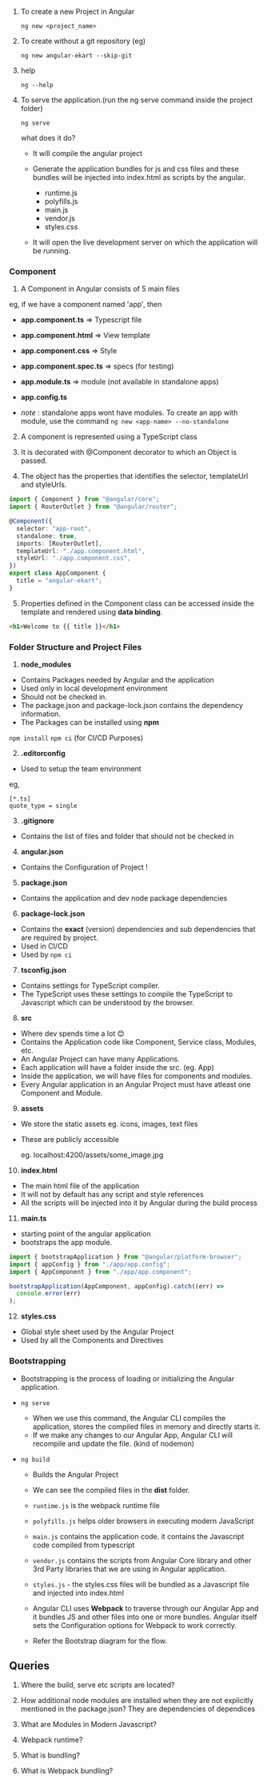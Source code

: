 1. To create a new Project in Angular

   `ng new <project_name>`

2. To create without a git repository (eg)

   `ng new angular-ekart --skip-git`

3. help

   `ng --help`

4. To serve the application.(run the ng serve command inside the project folder)

   `ng serve`

   what does it do?

   - It will compile the angular project
   - Generate the application bundles for js and css files and these bundles will be injected into index.html as scripts by the angular.

     - runtime.js
     - polyfills.js
     - main.js
     - vendor.js
     - styles.css

   - It will open the live development server on which the application will be running.

### Component

1. A Component in Angular consists of 5 main files

eg, if we have a component named 'app', then

- **app.component.ts** => Typescript file
- **app.component.html** => View template
- **app.component.css** => Style
- **app.component.spec.ts** => specs (for testing)
- **app.module.ts** => module (not available in standalone apps)
- **app.config.ts**

- _note_ : standalone apps wont have modules. To create an app with module, use the command `ng new <app-name> --no-standalone`

2. A component is represented using a TypeScript class

3. It is decorated with @Component decorator to which an Object is passed.

4. The object has the properties that identifies the selector, templateUrl and styleUrls.

```typescript
import { Component } from "@angular/core";
import { RouterOutlet } from "@angular/router";

@Component({
  selector: "app-root",
  standalone: true,
  imports: [RouterOutlet],
  templateUrl: "./app.component.html",
  styleUrl: "./app.component.css",
})
export class AppComponent {
  title = "angular-ekart";
}
```

5. Properties defined in the Component class can be accessed inside the template and rendered using **data binding**.

```html
<h1>Welcome to {{ title }}</h1>
```

### Folder Structure and Project Files

1. **node_modules**

- Contains Packages needed by Angular and the application
- Used only in local development environment
- Should not be checked in.
- The package.json and package-lock.json contains the dependency information.
- The Packages can be installed using **npm**

`npm install`
`npm ci` (for CI/CD Purposes)

2. **.editorconfig**

- Used to setup the team environment

eg,

```
[*.ts]
quote_type = single

```

3. **.gitignore**

- Contains the list of files and folder that should not be checked in

4. **angular.json**

- Contains the Configuration of Project !

5. **package.json**

- Contains the application and dev node package dependencies

6. **package-lock.json**

- Contains the **exact** (version) dependencies and sub dependencies that are required by project.
- Used in CI/CD
- Used by `npm ci`

7. **tsconfig.json**

- Contains settings for TypeScript compiler.
- The TypeScript uses these settings to compile the TypeScript to Javascript which can be understood by the browser.

8. **src**

- Where dev spends time a lot 😊
- Contains the Application code like Component, Service class, Modules, etc.
- An Angular Project can have many Applications.
- Each application will have a folder inside the src. (eg. App)
- Inside the application, we will have files for components and modules.
- Every Angular application in an Angular Project must have atleast one Component and Module.

9. **assets**

- We store the static assets eg. icons, images, text files
- These are publicly accessible

  eg. localhost:4200/assets/some_image.jpg

10. **index.html**

- The main html file of the application
- It will not by default has any script and style references
- All the scripts will be injected into it by Angular during the build process

11. **main.ts**

- starting point of the angular application
- bootstraps the app module.

```typescript
import { bootstrapApplication } from "@angular/platform-browser";
import { appConfig } from "./app/app.config";
import { AppComponent } from "./app/app.component";

bootstrapApplication(AppComponent, appConfig).catch((err) =>
  console.error(err)
);
```

12. **styles.css**

- Global style sheet used by the Angular Project
- Used by all the Components and Directives

### Bootstrapping

- Bootstrapping is the process of loading or initializing the Angular application.

- `ng serve`

  - When we use this command, the Angular CLI compiles the application, stores the compiled files in memory and directly starts it.
  - If we make any changes to our Angular App, Angular CLI will recompile and update the file. (kind of nodemon)

- `ng build`

  - Builds the Angular Project
  - We can see the compiled files in the **dist** folder.
  - `runtime.js` is the webpack runtime file
  - `polyfills.js` helps older browsers in executing modern JavaScript
  - `main.js` contains the application code. it contains the Javascript code compiled from typescript
  - `vendor.js` contains the scripts from Angular Core library and other 3rd Party libraries that we are using in Angular application.
  - `styles.js` - the styles.css files will be bundled as a Javascript file and injected into index.html

  - Angular CLI uses **Webpack** to traverse through our Angular App and it bundles JS and other files into one or more bundles. Angular itself sets the Configuration options for Webpack to work correctly.

  - Refer the Bootstrap diagram for the flow.

## Queries

1. Where the build, serve etc scripts are located?

2. How additional node modules are installed when they are not explicitly mentioned in the package.json?
   They are dependencies of dependices

3. What are Modules in Modern Javascript?

4. Webpack runtime?

5. What is bundling?

6. What is Webpack bundling?
